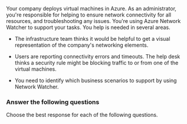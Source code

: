 Your company deploys virtual machines in Azure. As an administrator, you're responsible for helping to ensure network connectivity for all resources, and troubleshooting any issues. You're using Azure Network Watcher to support your tasks. You help is needed in several areas. 

- The infrastructure team thinks it would be helpful to get a visual representation of the company's networking elements.

- Users are reporting connectivity errors and timeouts. The help desk thinks a security rule might be blocking traffic to or from one of the virtual machines.

- You need to identify which business scenarios to support by using Network Watcher.

### Answer the following questions

Choose the best response for each of the following questions. 
